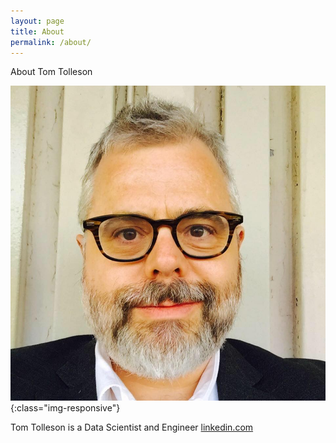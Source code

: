 ```yaml
---
layout: page
title: About
permalink: /about/
---
```

About Tom Tolleson

![Tom Tolleson](/tom.jpg){:class="img-responsive"}

Tom Tolleson is a Data Scientist and Engineer
[linkedin.com](https://www.linkedin.com/in/tomtolleson/)

